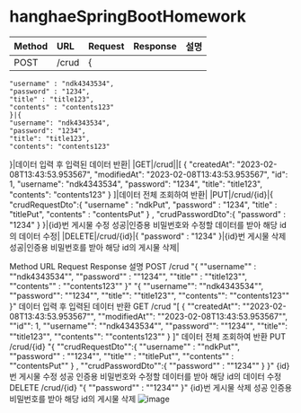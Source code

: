 # hanghaeSpringBootHomework

|Method|URL|Request|Response|설명|
|:---|:---|:---|:---|:---|
|POST|/crud|{
    "username" : "ndk4343534",
    "password" : "1234",
    "title" : "title123",
    "contents" : "contents123"
    }|{
    "username": "ndk4343534",
    "password": "1234",
    "title": "title123",
    "contents": "contents123"
}|데이터 입력 후 입력된 데이터 반환|
|GET|/crud||[
    {
        "createdAt": "2023-02-08T13:43:53.953567",
        "modifiedAt": "2023-02-08T13:43:53.953567",
        "id": 1,
        "username": "ndk4343534",
        "password": "1234",
        "title": "title123",
        "contents": "contents123"
    }
]|데이터 전체 조회하여 반환|
|PUT|/crud/{id}|{
    "crudRequestDto":{
        "username" : "ndkPut",
        "password" : "1234",
        "title" : "titlePut",
        "contents" : "contentsPut"
    }
    ,
    "crudPasswordDto":{
        "password" : "1234"
    }
}|{id}번 게시물 수정 성공|인증용 비밀번호와 수정할 데이터를 받아 해당 id의 데이터 수정|
|DELETE|/crud/{id}|{
    "password" : "1234"
}|{id}번 게시물 삭제 성공|인증용 비밀번호를 받아 해당 id의 게시물 삭제|

Method	URL	Request	Response	설명
POST	/crud	"{
    ""username"" : ""ndk4343534"",
    ""password"" : ""1234"",
    ""title"" : ""title123"",
    ""contents"" : ""contents123""
    }"	"{
    ""username"": ""ndk4343534"",
    ""password"": ""1234"",
    ""title"": ""title123"",
    ""contents"": ""contents123""
}"	데이터 입력 후 입력된 데이터 반환
GET	/crud		"[
    {
        ""createdAt"": ""2023-02-08T13:43:53.953567"",
        ""modifiedAt"": ""2023-02-08T13:43:53.953567"",
        ""id"": 1,
        ""username"": ""ndk4343534"",
        ""password"": ""1234"",
        ""title"": ""title123"",
        ""contents"": ""contents123""
    }
]"	데이터 전체 조회하여 반환
PUT	/crud/{id}	"{
    ""crudRequestDto"":{
        ""username"" : ""ndkPut"",
        ""password"" : ""1234"",
        ""title"" : ""titlePut"",
        ""contents"" : ""contentsPut""
    }
    ,
    ""crudPasswordDto"":{
        ""password"" : ""1234""
    }
}"	{id}번 게시물 수정 성공	인증용 비밀번호와 수정할 데이터를 받아 해당 id의 데이터 수정
DELETE	/crud/{id}	"{
    ""password"" : ""1234""
}"	{id}번 게시물 삭제 성공	인증용 비밀번호를 받아 해당 id의 게시물 삭제
![image](https://user-images.githubusercontent.com/81396553/217442608-91dacf9a-4af6-404f-8e83-482ee750217b.png)

